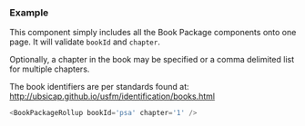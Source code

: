 
### Example

This component simply includes all the Book Package components onto
one page. It will validate `bookId` and `chapter`.

Optionally, a chapter in the book may be specified or a comma delimited list for multiple chapters.

The book identifiers are per standards found at:
http://ubsicap.github.io/usfm/identification/books.html

```js
<BookPackageRollup bookId='psa' chapter='1' />
```


